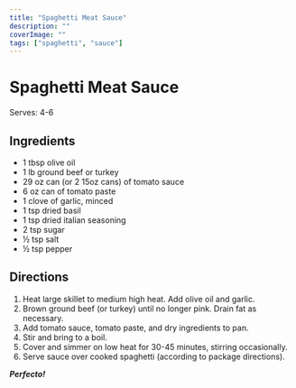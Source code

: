 ```yaml
---
title: "Spaghetti Meat Sauce"
description: ""
coverImage: ""
tags: ["spaghetti", "sauce"]
---
```


# Spaghetti Meat Sauce

Serves: 4-6

## Ingredients

- 1 tbsp olive oil
- 1 lb ground beef or turkey
- 29 oz can (or 2 15oz cans) of tomato sauce
- 6 oz can of tomato paste
- 1 clove of garlic, minced
- 1 tsp dried basil
- 1 tsp dried italian seasoning
- 2 tsp sugar
- ½ tsp salt
- ½ tsp pepper

## Directions

1. Heat large skillet to medium high heat. Add olive oil and garlic.
2. Brown ground beef (or turkey) until no longer pink. Drain fat as necessary.
3. Add tomato sauce, tomato paste, and dry ingredients to pan.
4. Stir and bring to a boil.
5. Cover and simmer on low heat for 30-45 minutes, stirring occasionally.
6. Serve sauce over cooked spaghetti (according to package directions).

_**Perfecto!**_
